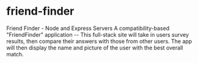 # friend-finder

Friend Finder - Node and Express Servers
A compatibility-based "FriendFinder" application -- This full-stack site will take in users survey results, then compare their answers with those from other users. The app will then display the name and picture of the user with the best overall match.